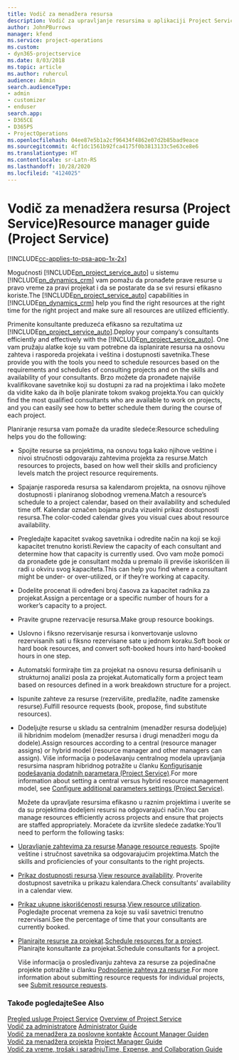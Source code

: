 ```yaml
---
title: Vodič za menadžera resursa
description: Vodič za upravljanje resursima u aplikaciji Project Service
author: JohnPBurrows
manager: kfend
ms.service: project-operations
ms.custom:
- dyn365-projectservice
ms.date: 8/03/2018
ms.topic: article
ms.author: ruhercul
audience: Admin
search.audienceType:
- admin
- customizer
- enduser
search.app:
- D365CE
- D365PS
- ProjectOperations
ms.openlocfilehash: 04ee87e5b1a2cf96434f4862e07d2b85bad9eace
ms.sourcegitcommit: 4cf1dc1561b92fca4175f0b3813133c5e63ce8e6
ms.translationtype: HT
ms.contentlocale: sr-Latn-RS
ms.lasthandoff: 10/28/2020
ms.locfileid: "4124025"
---
```

# <a name="resource-manager-guide-project-service"></a><span data-ttu-id="a2a6d-103">Vodič za menadžera resursa (Project Service)</span><span class="sxs-lookup"><span data-stu-id="a2a6d-103">Resource manager guide (Project Service)</span></span>

[!INCLUDE[cc-applies-to-psa-app-1x-2x](../includes/cc-applies-to-psa-app-1x-2x.md)]

<span data-ttu-id="a2a6d-104">Mogućnosti [!INCLUDE[pn_project_service_auto](../includes/pn-project-service-auto.md)] u sistemu [!INCLUDE[pn_dynamics_crm](../includes/pn-dynamics-crm.md)] vam pomažu da pronađete prave resurse u pravo vreme za pravi projekat i da se postarate da se svi resursi efikasno koriste.</span><span class="sxs-lookup"><span data-stu-id="a2a6d-104">The [!INCLUDE[pn_project_service_auto](../includes/pn-project-service-auto.md)] capabilities in [!INCLUDE[pn_dynamics_crm](../includes/pn-dynamics-crm.md)] help you find the right resources at the right time for the right project and make sure all resources are utilized efficiently.</span></span>  
  
 <span data-ttu-id="a2a6d-105">Primenite konsultante preduzeća efikasno sa rezultatima uz [!INCLUDE[pn_project_service_auto](../includes/pn-project-service-auto.md)].</span><span class="sxs-lookup"><span data-stu-id="a2a6d-105">Deploy your company’s consultants efficiently and effectively with the [!INCLUDE[pn_project_service_auto](../includes/pn-project-service-auto.md)].</span></span> <span data-ttu-id="a2a6d-106">One vam pružaju alatke koje su vam potrebne da isplanirate resursa na osnovu zahteva i rasporeda projekata i veština i dostupnosti savetnika.</span><span class="sxs-lookup"><span data-stu-id="a2a6d-106">These provide you with the tools you need to schedule resources based on the requirements and schedules of consulting projects and on the skills and availability of your consultants.</span></span> <span data-ttu-id="a2a6d-107">Brzo možete da pronađete najviše kvalifikovane savetnike koji su dostupni za rad na projektima i lako možete da vidite kako da ih bolje planirate tokom svakog projekta.</span><span class="sxs-lookup"><span data-stu-id="a2a6d-107">You can quickly find the most qualified consultants who are available to work on projects, and you can easily see how to better schedule them during the course of each project.</span></span>  
  
 <span data-ttu-id="a2a6d-108">Planiranje resursa vam pomaže da uradite sledeće:</span><span class="sxs-lookup"><span data-stu-id="a2a6d-108">Resource scheduling helps you do the following:</span></span>  
  
- <span data-ttu-id="a2a6d-109">Spojite resurse sa projektima, na osnovu toga kako njihove veštine i nivoi stručnosti odgovaraju zahtevima projekta za resurse.</span><span class="sxs-lookup"><span data-stu-id="a2a6d-109">Match resources to projects, based on how well their skills and proficiency levels match the project resource requirements.</span></span>  
  
- <span data-ttu-id="a2a6d-110">Spajanje rasporeda resursa sa kalendarom projekta, na osnovu njihove dostupnosti i planiranog slobodnog vremena.</span><span class="sxs-lookup"><span data-stu-id="a2a6d-110">Match a resource’s schedule to a project calendar, based on their availability and scheduled time off.</span></span> <span data-ttu-id="a2a6d-111">Kalendar označen bojama pruža vizuelni prikaz dostupnosti resursa.</span><span class="sxs-lookup"><span data-stu-id="a2a6d-111">The color-coded calendar gives you visual cues about resource availability.</span></span>  
  
- <span data-ttu-id="a2a6d-112">Pregledajte kapacitet svakog savetnika i odredite način na koji se koji kapacitet trenutno koristi.</span><span class="sxs-lookup"><span data-stu-id="a2a6d-112">Review the capacity of each consultant and determine how that capacity is currently used.</span></span> <span data-ttu-id="a2a6d-113">Ovo vam može pomoći da pronađete gde je consultant možda u premalo ili previše iskorišćen ili radi u okviru svog kapaciteta.</span><span class="sxs-lookup"><span data-stu-id="a2a6d-113">This can help you find where a consultant might be under- or over-utilized, or if they’re working at capacity.</span></span>  
  
- <span data-ttu-id="a2a6d-114">Dodelite procenat ili određeni broj časova za kapacitet radnika za projekat.</span><span class="sxs-lookup"><span data-stu-id="a2a6d-114">Assign a percentage or a specific number of hours for a worker’s capacity to a project.</span></span>  
  
- <span data-ttu-id="a2a6d-115">Pravite grupne rezervacije resursa.</span><span class="sxs-lookup"><span data-stu-id="a2a6d-115">Make group resource bookings.</span></span>  
  
- <span data-ttu-id="a2a6d-116">Uslovno i fiksno rezervisanje resursa i konvertovanje uslovno rezervisanih sati u fiksno rezervisane sate u jednom koraku.</span><span class="sxs-lookup"><span data-stu-id="a2a6d-116">Soft book or hard book resources, and convert soft-booked hours into hard-booked hours in one step.</span></span>  
  
- <span data-ttu-id="a2a6d-117">Automatski formirajte tim za projekat na osnovu resursa definisanih u strukturnoj analizi posla za projekat.</span><span class="sxs-lookup"><span data-stu-id="a2a6d-117">Automatically form a project team based on resources defined in a work breakdown structure for a project.</span></span>  
  
- <span data-ttu-id="a2a6d-118">Ispunite zahteve za resurse (rezervišite, predlažite, nađite zamenske resurse).</span><span class="sxs-lookup"><span data-stu-id="a2a6d-118">Fulfill resource requests (book, propose, find substitute resources).</span></span>  
  
- <span data-ttu-id="a2a6d-119">Dodeljujte resurse u skladu sa centralnim (menadžer resursa dodeljuje) ili hibridnim modelom (menadžer resursa i drugi menadžeri mogu da dodele).</span><span class="sxs-lookup"><span data-stu-id="a2a6d-119">Assign resources according to a central (resource manager assigns) or hybrid model (resource manager and other managers can assign).</span></span> <span data-ttu-id="a2a6d-120">Više informacija o podešavanju centralnog modela upravljanja resursima naspram hibridnog potražite u članku [Konfigurisanje podešavanja dodatnih parametara (Project Service)](../psa/configure-additional-parameters-settings.md).</span><span class="sxs-lookup"><span data-stu-id="a2a6d-120">For more information about setting a central versus hybrid resource management model, see [Configure additional parameters settings (Project Service)](../psa/configure-additional-parameters-settings.md).</span></span>  
  
  <span data-ttu-id="a2a6d-121">Možete da upravljate resursima efikasno u raznim projektima i uverite se da su projektima dodeljeni resursi na odgovarajući način.</span><span class="sxs-lookup"><span data-stu-id="a2a6d-121">You can manage resources efficiently across projects and ensure that projects are staffed appropriately.</span></span> <span data-ttu-id="a2a6d-122">Moraćete da izvršite sledeće zadatke:</span><span class="sxs-lookup"><span data-stu-id="a2a6d-122">You’ll need to perform the following tasks:</span></span>  
  
- <span data-ttu-id="a2a6d-123">[Upravljanje zahtevima za resurse](../psa/manage-resource-requests.md).</span><span class="sxs-lookup"><span data-stu-id="a2a6d-123">[Manage resource requests](../psa/manage-resource-requests.md).</span></span> <span data-ttu-id="a2a6d-124">Spojite veštine i stručnost savetnika sa odgovarajućim projektima.</span><span class="sxs-lookup"><span data-stu-id="a2a6d-124">Match the skills and proficiencies of your consultants to the right projects.</span></span>  
  
- <span data-ttu-id="a2a6d-125">[Prikaz dostupnosti resursa](../psa/view-resource-availability.md).</span><span class="sxs-lookup"><span data-stu-id="a2a6d-125">[View resource availability](../psa/view-resource-availability.md).</span></span> <span data-ttu-id="a2a6d-126">Proverite dostupnost savetnika u prikazu kalendara.</span><span class="sxs-lookup"><span data-stu-id="a2a6d-126">Check consultants’ availability in a calendar view.</span></span>  
  
- <span data-ttu-id="a2a6d-127">[Prikaz ukupne iskorišćenosti resursa](../psa/view-resource-utilization.md).</span><span class="sxs-lookup"><span data-stu-id="a2a6d-127">[View resource utilization](../psa/view-resource-utilization.md).</span></span> <span data-ttu-id="a2a6d-128">Pogledajte procenat vremena za koje su vaši savetnici trenutno rezervisani.</span><span class="sxs-lookup"><span data-stu-id="a2a6d-128">See the percentage of time that your consultants are currently booked.</span></span>  
  
- <span data-ttu-id="a2a6d-129">[Planirajte resurse za projekat](../psa/schedule-resources-project.md).</span><span class="sxs-lookup"><span data-stu-id="a2a6d-129">[Schedule resources for a project](../psa/schedule-resources-project.md).</span></span> <span data-ttu-id="a2a6d-130">Planirajte konsultante za projekat.</span><span class="sxs-lookup"><span data-stu-id="a2a6d-130">Schedule consultants for a project.</span></span>  
  
  <span data-ttu-id="a2a6d-131">Više informacija o prosleđivanju zahteva za resurse za pojedinačne projekte potražite u članku [Podnošenje zahteva za resurse](../psa/submit-resource-requests.md).</span><span class="sxs-lookup"><span data-stu-id="a2a6d-131">For more information about submitting resource requests for individual projects, see [Submit resource requests](../psa/submit-resource-requests.md).</span></span>  
  
### <a name="see-also"></a><span data-ttu-id="a2a6d-132">Takođe pogledajte</span><span class="sxs-lookup"><span data-stu-id="a2a6d-132">See Also</span></span>  
 <span data-ttu-id="a2a6d-133">[Pregled usluge Project Service](../psa/overview.md) </span><span class="sxs-lookup"><span data-stu-id="a2a6d-133">[Overview of Project Service](../psa/overview.md) </span></span>  
 <span data-ttu-id="a2a6d-134">[Vodič za administratore](../psa/admin-guide.md) </span><span class="sxs-lookup"><span data-stu-id="a2a6d-134">[Administrator Guide](../psa/admin-guide.md) </span></span>  
 <span data-ttu-id="a2a6d-135">[Vodič za menadžera za poslovne kontakte](../psa/account-manager-guide.md) </span><span class="sxs-lookup"><span data-stu-id="a2a6d-135">[Account Manager Guiden](../psa/account-manager-guide.md) </span></span>  
 <span data-ttu-id="a2a6d-136">[Vodič za menadžera projekta](../psa/project-manager-guide.md) </span><span class="sxs-lookup"><span data-stu-id="a2a6d-136">[Project Manager Guide](../psa/project-manager-guide.md) </span></span>  
 [<span data-ttu-id="a2a6d-137">Vodič za vreme, trošak i saradnju</span><span class="sxs-lookup"><span data-stu-id="a2a6d-137">Time, Expense, and Collaboration Guide</span></span>](../psa/time-expense-collaboration-guide.md)
